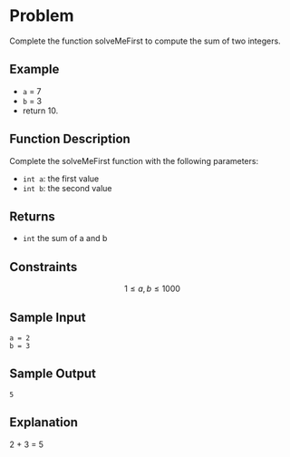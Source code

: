 # Problem

Complete the function solveMeFirst to compute the sum of two integers.

## Example

- `a` = 7
- `b` = 3
- return 10.

## Function Description

Complete the solveMeFirst function with the following parameters:

- `int a`: the first value
- `int b`: the second value

## Returns

- `int` the sum of a and b

## Constraints

$$1 \le a, b \le 1000$$

## Sample Input

```
a = 2
b = 3
```

## Sample Output

```
5
```

## Explanation

2 + 3 = 5

